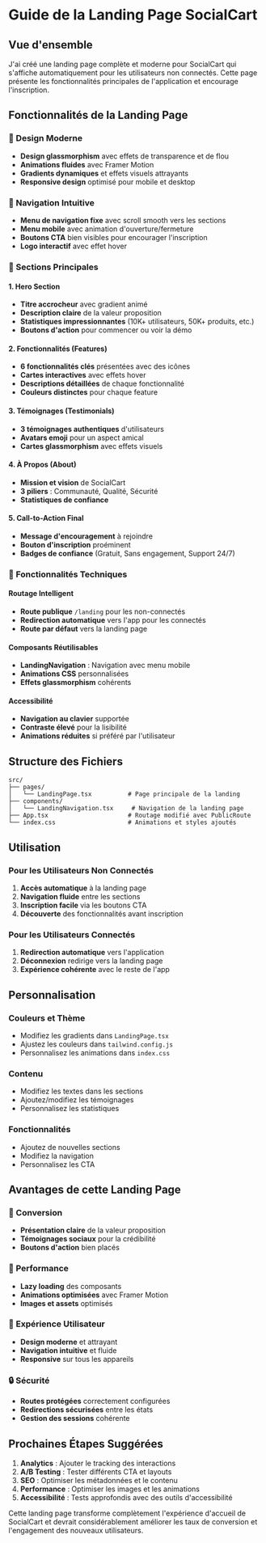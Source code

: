 # Guide de la Landing Page SocialCart

## Vue d'ensemble

J'ai créé une landing page complète et moderne pour SocialCart qui s'affiche automatiquement pour les utilisateurs non connectés. Cette page présente les fonctionnalités principales de l'application et encourage l'inscription.

## Fonctionnalités de la Landing Page

### 🎨 Design Moderne
- **Design glassmorphism** avec effets de transparence et de flou
- **Animations fluides** avec Framer Motion
- **Gradients dynamiques** et effets visuels attrayants
- **Responsive design** optimisé pour mobile et desktop

### 🧭 Navigation Intuitive
- **Menu de navigation fixe** avec scroll smooth vers les sections
- **Menu mobile** avec animation d'ouverture/fermeture
- **Boutons CTA** bien visibles pour encourager l'inscription
- **Logo interactif** avec effet hover

### 📱 Sections Principales

#### 1. Hero Section
- **Titre accrocheur** avec gradient animé
- **Description claire** de la valeur proposition
- **Statistiques impressionnantes** (10K+ utilisateurs, 50K+ produits, etc.)
- **Boutons d'action** pour commencer ou voir la démo

#### 2. Fonctionnalités (Features)
- **6 fonctionnalités clés** présentées avec des icônes
- **Cartes interactives** avec effets hover
- **Descriptions détaillées** de chaque fonctionnalité
- **Couleurs distinctes** pour chaque feature

#### 3. Témoignages (Testimonials)
- **3 témoignages authentiques** d'utilisateurs
- **Avatars emoji** pour un aspect amical
- **Cartes glassmorphism** avec effets visuels

#### 4. À Propos (About)
- **Mission et vision** de SocialCart
- **3 piliers** : Communauté, Qualité, Sécurité
- **Statistiques de confiance**

#### 5. Call-to-Action Final
- **Message d'encouragement** à rejoindre
- **Bouton d'inscription** proéminent
- **Badges de confiance** (Gratuit, Sans engagement, Support 24/7)

### 🔧 Fonctionnalités Techniques

#### Routage Intelligent
- **Route publique** `/landing` pour les non-connectés
- **Redirection automatique** vers l'app pour les connectés
- **Route par défaut** vers la landing page

#### Composants Réutilisables
- **LandingNavigation** : Navigation avec menu mobile
- **Animations CSS** personnalisées
- **Effets glassmorphism** cohérents

#### Accessibilité
- **Navigation au clavier** supportée
- **Contraste élevé** pour la lisibilité
- **Animations réduites** si préféré par l'utilisateur

## Structure des Fichiers

```
src/
├── pages/
│   └── LandingPage.tsx          # Page principale de la landing
├── components/
│   └── LandingNavigation.tsx     # Navigation de la landing page
├── App.tsx                      # Routage modifié avec PublicRoute
└── index.css                    # Animations et styles ajoutés
```

## Utilisation

### Pour les Utilisateurs Non Connectés
1. **Accès automatique** à la landing page
2. **Navigation fluide** entre les sections
3. **Inscription facile** via les boutons CTA
4. **Découverte** des fonctionnalités avant inscription

### Pour les Utilisateurs Connectés
1. **Redirection automatique** vers l'application
2. **Déconnexion** redirige vers la landing page
3. **Expérience cohérente** avec le reste de l'app

## Personnalisation

### Couleurs et Thème
- Modifiez les gradients dans `LandingPage.tsx`
- Ajustez les couleurs dans `tailwind.config.js`
- Personnalisez les animations dans `index.css`

### Contenu
- Modifiez les textes dans les sections
- Ajoutez/modifiez les témoignages
- Personnalisez les statistiques

### Fonctionnalités
- Ajoutez de nouvelles sections
- Modifiez la navigation
- Personnalisez les CTA

## Avantages de cette Landing Page

### 🎯 Conversion
- **Présentation claire** de la valeur proposition
- **Témoignages sociaux** pour la crédibilité
- **Boutons d'action** bien placés

### 🚀 Performance
- **Lazy loading** des composants
- **Animations optimisées** avec Framer Motion
- **Images et assets** optimisés

### 📱 Expérience Utilisateur
- **Design moderne** et attrayant
- **Navigation intuitive** et fluide
- **Responsive** sur tous les appareils

### 🔒 Sécurité
- **Routes protégées** correctement configurées
- **Redirections sécurisées** entre les états
- **Gestion des sessions** cohérente

## Prochaines Étapes Suggérées

1. **Analytics** : Ajouter le tracking des interactions
2. **A/B Testing** : Tester différents CTA et layouts
3. **SEO** : Optimiser les métadonnées et le contenu
4. **Performance** : Optimiser les images et les animations
5. **Accessibilité** : Tests approfondis avec des outils d'accessibilité

Cette landing page transforme complètement l'expérience d'accueil de SocialCart et devrait considérablement améliorer les taux de conversion et l'engagement des nouveaux utilisateurs.

